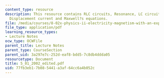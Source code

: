 ```yaml
---
content_type: resource
description: This resource contains RLC circuits, Resonance, LC circuits/Oscillations,
  Displacement current and Maxwell?s equations.
file: /media/courses/8-02x-physics-ii-electricity-magnetism-with-an-experimental-focus-spring-2005/77fb3eb17b085441a3af64cc6a4b052c_5_01_2002_edited.pdf
file_type: application/pdf
learning_resource_types:
- Lecture Notes
ocw_type: OCWFile
parent_title: Lecture Notes
parent_type: CourseSection
parent_uid: 3a297e7c-252d-eaf8-bdd5-7c8db4ddda05
resourcetype: Document
title: 5_01_2002_edited.pdf
uid: 77fb3eb1-7b08-5441-a3af-64cc6a4b052c
---
```

